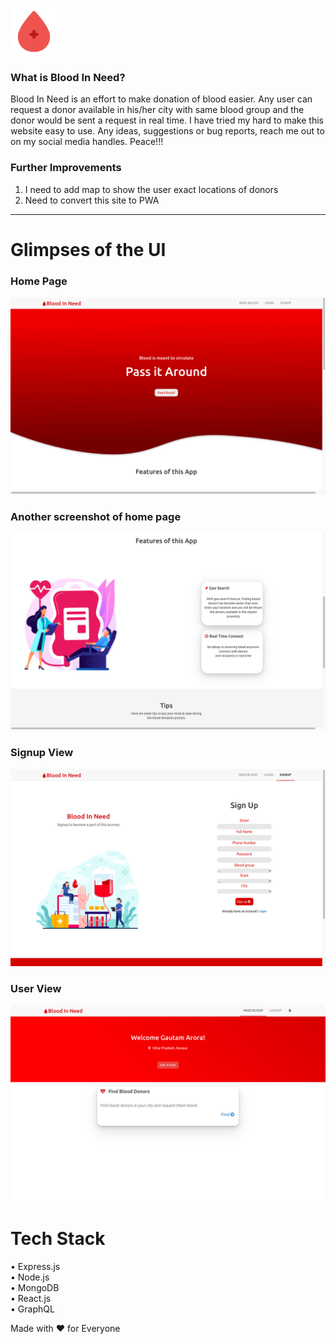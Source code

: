 ![Screenshot](/readme-images/Blooddrop.png)

### What is Blood In Need?
Blood In Need is an effort to make donation of blood easier. Any user can request a donor available in his/her city with same blood group and the donor would be sent a request in real time. I have tried my hard to make this website easy to use. Any ideas, suggestions or bug reports, reach me out to on my social media handles. Peace!!!

### Further Improvements
1) I need to add map to show the user exact locations of donors
2) Need to convert this site to PWA


---

# Glimpses of the UI

### Home Page
![Screenshot](/readme-images/ss1.png)


### Another screenshot of home page
![Screenshot](/readme-images/ss2.png)


### Signup View
![Screenshot](/readme-images/ss3.png)


### User View
![Screenshot](/readme-images/ss4.png)



# Tech Stack
• Express.js
<br/>
• Node.js
<br/>
• MongoDB
<br/>
• React.js
<br/>
• GraphQL
<br/>



    
Made with ❤️ for Everyone
